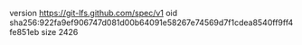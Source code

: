 version https://git-lfs.github.com/spec/v1
oid sha256:922fa9ef906747d081d00b64091e58267e74569d7f1cdea8540ff9ff4fe851eb
size 2426

